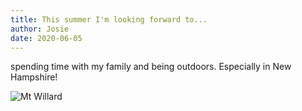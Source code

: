 ```yaml
---
title: This summer I'm looking forward to...
author: Josie
date: 2020-06-05
---
```


spending time with my family and being outdoors. Especially in New Hampshire!

![Mt Willard](https://cdn-assets.alltrails.com/uploads/photo/image/23070843/extra_large_48d77bc18d1abca38f16c15d0327ffc7.jpg)
